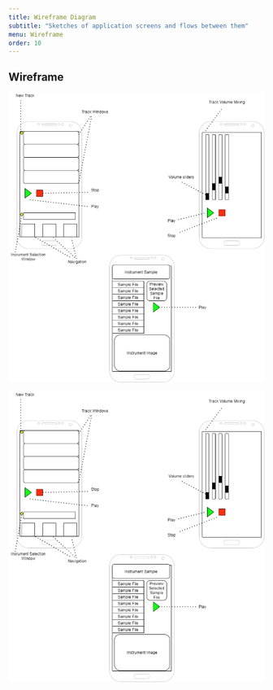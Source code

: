 ```yaml
---
title: Wireframe Diagram
subtitle: "Sketches of application screens and flows between them"
menu: Wireframe
order: 10
---
```


## Wireframe 


![Sound Doodle ERD](img/wireframe.png)




[![Sound Doodle Wireframe](img/wireframe.png)](pdf/wireframe.pdf)